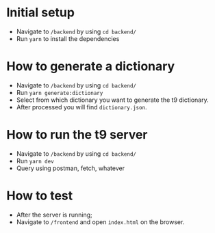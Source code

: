 # Initial setup

- Navigate to `/backend` by using `cd backend/`
- Run `yarn` to install the dependencies

# How to generate a dictionary

- Navigate to `/backend` by using `cd backend/`
- Run `yarn generate:dictionary`
- Select from which dictionary you want to generate the t9 dictionary.
- After processed you will find `dictionary.json`.

# How to run the t9 server

- Navigate to `/backend` by using `cd backend/`
- Run `yarn dev`
- Query using postman, fetch, whatever

# How to test

- After the server is running;
- Navigate to `/frontend` and open `index.html` on the browser.
